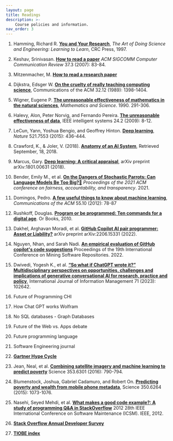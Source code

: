 ```yaml
---
layout: page
title: Readings
description: >-
    Course policies and information.
nav_order: 3
---
```


<!-- # Readings
{:.no_toc} -->

<!-- ## Table of contents
{: .no_toc .text-delta }

1. TOC
{:toc} -->

<!-- --- -->

1. Hamming, Richard R. **[You and Your Research](https://d37ugbyn3rpeym.cloudfront.net/stripe-press/TAODSAE_zine_press.pdf)**, _The Art of Doing Science and Engineering: Learning to Learn_, CRC Press, 1997.

2. Keshav, Srinivasan. **[How to read a paper](https://www.albany.edu/spatial/training/3-How%20to%20read%20a%20paper.pdf)** _ACM SIGCOMM Computer Communication Review_ 37.3 (2007): 83-84.

3. Mitzenmacher, M. **[How to read a research paper](https://www.eecs.harvard.edu/~michaelm/postscripts/ReadPaper.pdf)**

16. Dijkstra, Edsger W. **[On the cruelty of really teaching computing science](https://www.psy.gla.ac.uk/~steve/educ/dijk/EWD1036.v4.pdf)**, Communications of the ACM 32.12 (1989): 1398-1404.

2. Wigner, Eugene P. **[The unreasonable effectiveness of mathematics in the natural sciences](https://d1wqtxts1xzle7.cloudfront.net/94048193/wigner-libre.pdf?1668153422=&response-content-disposition=inline%3B+filename%3DTHE_UNREASONABLE_EFFECTIVENSS_OF_MATHEMA.pdf&Expires=1683254814&Signature=eGiY1F7~EtvRj-dwS9uwPeZ9xCXs3QbC2lU1F4NyLVjz-xpREklKyu78WORawRS82aOw2fHXCZazbzzMmw2HdTQONEHCfnyfRzqDqlicmEh80jAiEUjVXFgu6n8iZj~~zoxf90VquoHnlDVB1llODnfnW1VOYp3oDv6BpvcDuSSdXr29j6n2JSU-g3rUvvG2IrxOVlzB-xPDVo44DZFjaczN-81BeQwX7ZHXf5BGn5TYcfAgYREfdrvfambagQ~eq6DPkM3MfbU2l1R6AXEPmtg1OiWYIHR~SuHpScLI64PMX0~WmTqDiqyZUhrDednGS8uAl2OCe~OdXgfEDmlq8g__&Key-Pair-Id=APKAJLOHF5GGSLRBV4ZA)**, _Mathematics and Science_. 1990. 291-306.

3. Halevy, Alon, Peter Norvig, and Fernando Pereira. **[The unreasonable effectiveness of data](https://storage.googleapis.com/pub-tools-public-publication-data/pdf/35179.pdf)**, IEEE intelligent systems 24.2 (2009): 8-12.

3. LeCun, Yann, Yoshua Bengio, and Geoffrey Hinton. **[Deep learning](https://www.nature.com/articles/nature14539)**, _Nature_ 521.7553 (2015): 436-444.


4. Crawford, K., & Joler, V. (2018). **[Anatomy of an AI System](https://cache.fluxo.info/data/4c/ab/4cab5c66a9e44e27f58dd79918f489d7ed08da09/screenshot.pdf)**, Retrieved September, 18, 2018.

2. Marcus, Gary. **[Deep learning: A critical appraisal](https://arxiv.org/pdf/1801.00631.pdf?u)**, arXiv preprint arXiv:1801.00631 (2018).

3. Bender, Emily M., et al. **[On the Dangers of Stochastic Parrots: Can Language Models Be Too Big?🦜](https://dl.acm.org/doi/pdf/10.1145/3442188.3445922)** _Proceedings of the 2021 ACM conference on fairness, accountability, and transparency_. 2021. 

4. Domingos, Pedro. **[A few useful things to know about machine learning](https://deeplearning.lipingyang.org/wp-content/uploads/2017/01/Domingos_2012_-A_few_useful_things2know_about_ML.pdf)**, _Communications of the ACM_ 55.10 (2012): 78-87

4. Rushkoff, Douglas. **[Program or be programmed: Ten commands for a digital age](https://addc401fall2016.files.wordpress.com/2016/08/rushkoff-program-or-be-programmed.pdf)**. Or Books, 2010.

5. Dakhel, Arghavan Moradi, et al. **[GitHub Copilot AI pair programmer: Asset or Liability?](https://arxiv.org/pdf/2206.15331)** arXiv preprint arXiv:2206.15331 (2022).

6. Nguyen, Nhan, and Sarah Nadi. **[An empirical evaluation of GitHub copilot's code suggestions](https://dl.acm.org/doi/abs/10.1145/3524842.3528470)** Proceedings of the 19th International Conference on Mining Software Repositories. 2022.

7. Dwivedi, Yogesh K., et al. **[“So what if ChatGPT wrote it?” Multidisciplinary perspectives on opportunities, challenges and implications of generative conversational AI for research, practice and policy](https://www.sciencedirect.com/science/article/pii/S0268401223000233)**, International Journal of Information Management 71 (2023): 102642.

5. Future of Programming CHI 

6. How Chat GPT works Wolfram 

7. No SQL databases - Graph Databases 

8. Future of the Web vs. Apps debate

9. Future programming language 

10. Software Engineering journal 

11. **[Gartner Hype Cycle](https://www.gartner.com/en/research/methodologies/gartner-hype-cycle)**

12. Jean, Neal, et al. **[Combining satellite imagery and machine learning to predict poverty](https://scholar.archive.org/work/hvolprbfevflbog7aw25cqqrwm/access/wayback/http://nealjean.com/papers/science_main.pdf)** Science 353.6301 (2016): 790-794.

13. Blumenstock, Joshua, Gabriel Cadamuro, and Robert On. **[Predicting poverty and wealth from mobile phone metadata](https://dlab.epfl.ch/teaching/spring2019/cs718/papers/blumenstock2015predicting.pdf)**, Science 350.6264 (2015): 1073-1076.

13. Nasehi, Seyed Mehdi, et al. **[What makes a good code example?: A study of programming Q&A in StackOverflow](https://ieeexplore.ieee.org/abstract/document/6405249)** 2012 28th IEEE International Conference on Software Maintenance (ICSM). IEEE, 2012.

14. **[Stack Overflow Annual Developer Survey](https://insights.stackoverflow.com/survey)**

15. **[TIOBE index](https://www.tiobe.com/tiobe-index/)**

